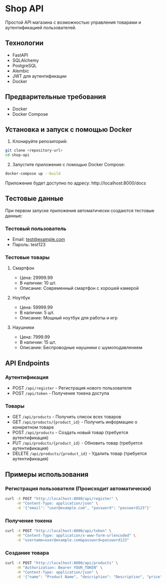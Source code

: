 # Shop API

Простой API магазина с возможностью управления товарами и аутентификацией пользователей.

## Технологии

- FastAPI
- SQLAlchemy
- PostgreSQL
- Alembic
- JWT для аутентификации
- Docker

## Предварительные требования

- Docker
- Docker Compose

## Установка и запуск с помощью Docker

1. Клонируйте репозиторий:
```bash
git clone <repository-url>
cd shop-api
```

2. Запустите приложение с помощью Docker Compose:
```bash
docker-compose up --build
```

Приложение будет доступно по адресу: http://localhost:8000/docs

## Тестовые данные

При первом запуске приложения автоматически создаются тестовые данные:

### Тестовый пользователь
- Email: test@example.com
- Пароль: test123

### Тестовые товары
1. Смартфон
   - Цена: 29999.99
   - В наличии: 10 шт.
   - Описание: Современный смартфон с хорошей камерой

2. Ноутбук
   - Цена: 59999.99
   - В наличии: 5 шт.
   - Описание: Мощный ноутбук для работы и игр

3. Наушники
   - Цена: 7999.99
   - В наличии: 15 шт.
   - Описание: Беспроводные наушники с шумоподавлением

## API Endpoints

### Аутентификация

- POST `/api/register` - Регистрация нового пользователя
- POST `/api/token` - Получение токена доступа

### Товары

- GET `/api/products` - Получить список всех товаров
- GET `/api/products/{product_id}` - Получить информацию о конкретном товаре
- POST `/api/products` - Создать новый товар (требуется аутентификация)
- PUT `/api/products/{product_id}` - Обновить товар (требуется аутентификация)
- DELETE `/api/products/{product_id}` - Удалить товар (требуется аутентификация)

## Примеры использования

### Регистрация пользователя (Происходит автоматически)

```bash
curl -X POST "http://localhost:8000/api/register" \
     -H "Content-Type: application/json" \
     -d '{"email": "user@example.com", "password": "password123"}'
```

### Получение токена

```bash
curl -X POST "http://localhost:8000/api/token" \
     -H "Content-Type: application/x-www-form-urlencoded" \
     -d "username=user@example.com&password=password123"
```

### Создание товара

```bash
curl -X POST "http://localhost:8000/api/products" \
     -H "Authorization: Bearer YOUR_TOKEN" \
     -H "Content-Type: application/json" \
     -d '{"name": "Product Name", "description": "Description", "price": 99.99, "stock": 10}'
``` 